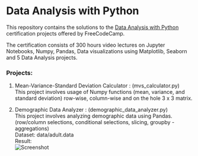 # Data Analysis with Python

This repository contains the solutions to the [Data Analysis with Python](https://www.freecodecamp.org/learn/data-analysis-with-python/data-analysis-with-python-course/introduction-to-data-analysis) certification projects offered by FreeCodeCamp.

The certification consists of 300 hours video lectures on Jupyter Notebooks, Numpy, Pandas, Data visualizations using Matplotlib, Seaborn and 5 Data Analysis projects.

### Projects:
1. Mean-Variance-Standard Deviation Calculator : (mvs_calculator.py)  
This project involves usage of Numpy functions (mean, variance, and standard deviation) row-wise, column-wise and on the hole 3 x 3 matrix.  
  
2. Demographic Data Analyzer : (demographic_data_analyzer.py)  
This project involves analyzing demographic data using Pandas. (row/column selections, conditional selections, slicing, groupby - aggregations)   
Dataset: data/adult.data  
Result:  
![Screenshot](Plots/p2_results.png)
  